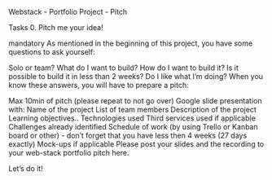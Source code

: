 Webstack - Portfolio Project - Pitch

Tasks
0. Pitch me your idea!

mandatory
As mentioned in the beginning of this project, you have some questions to ask yourself:

Solo or team?
What do I want to build?
How do I want to build it?
Is it possible to build it in less than 2 weeks?
Do I like what I’m doing?
When you know these answers, you will have to prepare a pitch:

Max 10min of pitch (please repeat to not go over)
Google slide presentation with:
Name of the project
List of team members
Description of the project
Learning objectives..
Technologies used
Third services used if applicable
Challenges already identified
Schedule of work (by using Trello or Kanban board or other) - don’t forget that you have less then 4 weeks (27 days exactly)
Mock-ups if applicable
Please post your slides and the recording to your web-stack portfolio pitch here.

Let’s do it!